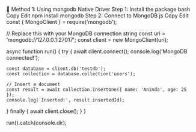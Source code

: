 🥇 Method 1: Using mongodb Native Driver
Step 1: Install the package
bash
Copy
Edit
npm install mongodb
Step 2: Connect to MongoDB
js
Copy
Edit
const { MongoClient } = require('mongodb');

// Replace this with your MongoDB connection string
const uri = 'mongodb://127.0.0.1:27017';
const client = new MongoClient(uri);

async function run() {
  try {
    await client.connect();
    console.log('MongoDB connected!');

    const database = client.db('testdb');
    const collection = database.collection('users');

    // Insert a document
    const result = await collection.insertOne({ name: 'Aninda', age: 25 });
    console.log('Inserted:', result.insertedId);

  } finally {
    await client.close();
  }
}

run().catch(console.dir);
